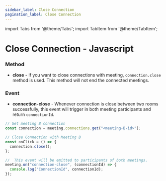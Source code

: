 ```yaml
---
sidebar_label: Close Connection
pagination_label: Close Connection
---
```


import Tabs from '@theme/Tabs';
import TabItem from '@theme/TabItem';

# Close Connection - Javascript

### Method

- **close** - If you want to close connections with meeting, `connection.close` method is used. This method will not end the connected meetings.

### Event

- **connection-close** - Whenever connection is close between two rooms successfully, this event will trigger in both meeting participants and return `connectionId`.

```js
// Get meeting B connection
const connection = meeting.connections.get("<meeting-B-id>");

// Close Connection with Meeting B
const onClick = () => {
  connection.close();
};

//  This event will be emitted to participants of both meetings.
meeting.on("connection-close", (connectionId) => {
  console.log("ConnectionId", connectionId);
});
```
